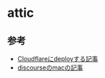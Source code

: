 # attic

## 参考

* [Cloudflareにdeployする記事](https://lgug2z.com/articles/deploying-a-cloudflare-r2-backed-nix-binary-cache-attic-on-fly-io/)
* [discourseのmacの記事](https://discourse.nixos.org/t/nix-binary-cache-for-macos-nix-darwin-with-attic/40118)
